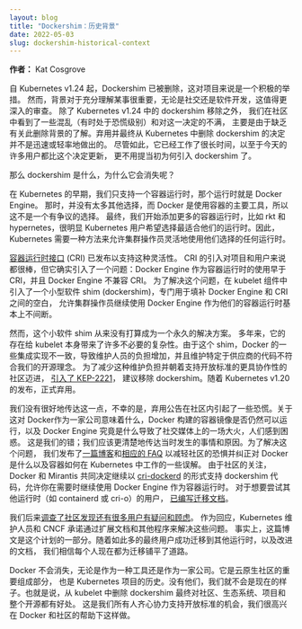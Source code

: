 ```yaml
---
layout: blog
title: "Dockershim：历史背景"
date: 2022-05-03
slug: dockershim-historical-context
---
```


<!--
layout: blog
title: "Dockershim: The Historical Context"
date: 2022-05-03
slug: dockershim-historical-context
-->

<!--
**Author:** Kat Cosgrove

Dockershim has been removed as of Kubernetes v1.24, and this is a positive move for the project. However, context is important for fully understanding something, be it socially or in software development, and this deserves a more in-depth review. Alongside the dockershim removal in Kubernetes v1.24, we’ve seen some confusion (sometimes at a panic level) and dissatisfaction with this decision in the community, largely due to a lack of context around this removal. The decision to deprecate and eventually remove dockershim from Kubernetes was not made quickly or lightly. Still, it’s been in the works for so long that many of today’s users are newer than that decision, and certainly newer than the choices that led to the dockershim being necessary in the first place.

So what is the dockershim, and why is it going away?
-->
**作者：** Kat Cosgrove

自 Kubernetes v1.24 起，Dockershim 已被删除，这对项目来说是一个积极的举措。
然而，背景对于充分理解某事很重要，无论是社交还是软件开发，这值得更深入的审查。
除了 Kubernetes v1.24 中的 dockershim 移除之外，
我们在社区中看到了一些混乱（有时处于恐慌级别）和对这一决定的不满，
主要是由于缺乏有关此删除背景的了解。弃用并最终从 Kubernetes 中删除
dockershim 的决定并不是迅速或轻率地做出的。
尽管如此，它已经工作了很长时间，以至于今天的许多用户都比这个决定更新，
更不用提当初为何引入 dockershim 了。

那么 dockershim 是什么，为什么它会消失呢？

<!--
In the early days of Kubernetes, we only supported one container runtime. That runtime was Docker Engine. Back then, there weren’t really a lot of other options out there and Docker was the dominant tool for working with containers, so this was not a controversial choice. Eventually, we started adding more container runtimes, like rkt and hypernetes, and it became clear that Kubernetes users want a choice of runtimes working best for them. So Kubernetes needed a way to allow cluster operators the flexibility to use whatever runtime they choose.
-->
在 Kubernetes 的早期，我们只支持一个容器运行时，那个运行时就是 Docker Engine。
那时，并没有太多其他选择，而 Docker 是使用容器的主要工具，所以这不是一个有争议的选择。
最终，我们开始添加更多的容器运行时，比如 rkt 和 hypernetes，很明显 Kubernetes
用户希望选择最适合他们的运行时。因此，Kubernetes 需要一种方法来允许集群操作员灵活地使用他们选择的任何运行时。

<!--
The [Container Runtime Interface](/blog/2016/12/container-runtime-interface-cri-in-kubernetes/) (CRI) was released to allow that flexibility. The introduction of CRI was great for the project and users alike, but it did introduce a problem: Docker Engine’s use as a container runtime predates CRI, and Docker Engine is not CRI-compatible. To solve this issue, a small software shim (dockershim) was introduced as part of the kubelet component specifically to fill in the gaps between Docker Engine and CRI, allowing cluster operators to continue using Docker Engine as their container runtime largely uninterrupted.
-->
[容器运行时接口](/blog/2016/12/container-runtime-interface-cri-in-kubernetes/) (CRI) 
已发布以支持这种灵活性。 CRI 的引入对项目和用户来说都很棒，但它确实引入了一个问题：Docker Engine
作为容器运行时的使用早于 CRI，并且 Docker Engine 不兼容 CRI。 为了解决这个问题，在 kubelet
组件中引入了一个小型软件 shim (dockershim)，专门用于填补 Docker Engine 和 CRI 之间的空白，
允许集群操作员继续使用 Docker Engine 作为他们的容器运行时基本上不间断。

<!--
However, this little software shim was never intended to be a permanent solution. Over the course of years, its existence has introduced a lot of unnecessary complexity to the kubelet itself. Some integrations are inconsistently implemented for Docker because of this shim, resulting in an increased burden on maintainers, and maintaining vendor-specific code is not in line with our open source philosophy. To reduce this maintenance burden and move towards a more collaborative community in support of open standards, [KEP-2221 was introduced](https://github.com/kubernetes/enhancements/tree/master/keps/sig-node/2221-remove-dockershim), proposing the removal of the dockershim. With the release of Kubernetes v1.20, the deprecation was official.
-->
然而，这个小软件 shim 从来没有打算成为一个永久的解决方案。 多年来，它的存在给
kubelet 本身带来了许多不必要的复杂性。由于这个 shim，Docker
的一些集成实现不一致，导致维护人员的负担增加，并且维护特定于供应商的代码不符合我们的开源理念。
为了减少这种维护负担并朝着支持开放标准的更具协作性的社区迈进，
[引入了 KEP-2221](https://github.com/kubernetes/enhancements/tree/master/keps/sig-node/2221-remove-dockershim)，
建议移除 dockershim。随着 Kubernetes v1.20 的发布，正式弃用。

<!--
We didn’t do a great job communicating this, and unfortunately, the deprecation announcement led to some panic within the community. Confusion around what this meant for Docker as a company, if container images built by Docker would still run, and what Docker Engine actually is led to a conflagration on social media. This was our fault; we should have more clearly communicated what was happening and why at the time. To combat this, we released [a blog](/blog/2020/12/02/dont-panic-kubernetes-and-docker/) and [accompanying FAQ](/blog/2020/12/02/dockershim-faq/) to allay the community’s fears and correct some misconceptions about what Docker is and how containers work within Kubernetes. As a result of the community’s concerns, Docker and Mirantis jointly agreed to continue supporting the dockershim code in the form of [cri-dockerd](https://www.mirantis.com/blog/the-future-of-dockershim-is-cri-dockerd/), allowing you to continue using Docker Engine as your container runtime if need be. For the interest of users who want to try other runtimes, like containerd or cri-o, [migration documentation was written](/docs/tasks/administer-cluster/migrating-from-dockershim/change-runtime-containerd/).
-->
我们没有很好地传达这一点，不幸的是，弃用公告在社区内引起了一些恐慌。关于这对
Docker作为一家公司意味着什么，Docker 构建的容器镜像是否仍然可以运行，以及
Docker Engine 究竟是什么导致了社交媒体上的一场大火，人们感到困惑。
这是我们的错；我们应该更清楚地传达当时发生的事情和原因。为了解决这个问题，
我们发布了[一篇博客](/zh-cn/blog/2020/12/02/dont-panic-kubernetes-and-docker/)和[相应的 FAQ](/zh-cn/blog/2020/12/02/dockershim-faq/)
以减轻社区的恐惧并纠正对 Docker 是什么以及容器如何在 Kubernetes 中工作的一些误解。
由于社区的关注，Docker 和 Mirantis 共同决定继续以
[cri-dockerd](https://www.mirantis.com/blog/the-future-of-dockershim-is-cri-dockerd/)
的形式支持 dockershim 代码，允许你在需要时继续使用 Docker Engine 作为容器运行时。
对于想要尝试其他运行时（如 containerd 或 cri-o）的用户，
[已编写迁移文档](/zh-cn/docs/tasks/administer-cluster/migrating-from-dockershim/change-runtime-containerd/)。

<!--
We later [surveyed the community](https://kubernetes.io/blog/2021/11/12/are-you-ready-for-dockershim-removal/) and [discovered that there are still many users with questions and concerns](/blog/2022/01/07/kubernetes-is-moving-on-from-dockershim). In response, Kubernetes maintainers and the CNCF committed to addressing these concerns by extending documentation and other programs. In fact, this blog post is a part of this program. With so many end users successfully migrated to other runtimes, and improved documentation, we believe that everyone has a paved way to migration now.
-->
我们后来[调查了社区](https://kubernetes.io/blog/2021/11/12/are-you-ready-for-dockershim-removal/)[发现还有很多用户有疑问和顾虑](/zh-cn/blog/2022/01/07/kubernetes-is-moving-on-from-dockershim)。 
作为回应，Kubernetes 维护人员和 CNCF 承诺通过扩展文档和其他程序来解决这些问题。
事实上，这篇博文是这个计划的一部分。随着如此多的最终用户成功迁移到其他运行时，以及改进的文档，
我们相信每个人现在都为迁移铺平了道路。

<!--
Docker is not going away, either as a tool or as a company. It’s an important part of the cloud native community and the history of the Kubernetes project. We wouldn’t be where we are without them. That said, removing dockershim from kubelet is ultimately good for the community, the ecosystem, the project, and open source at large. This is an opportunity for all of us to come together to support open standards, and we’re glad to be doing so with the help of Docker and the community.
-->
Docker 不会消失，无论是作为一种工具还是作为一家公司。它是云原生社区的重要组成部分，
也是 Kubernetes 项目的历史。没有他们，我们就不会是现在的样子。也就是说，从 kubelet
中删除 dockershim 最终对社区、生态系统、项目和整个开源都有好处。
这是我们所有人齐心协力支持开放标准的机会，我们很高兴在 Docker 和社区的帮助下这样做。
